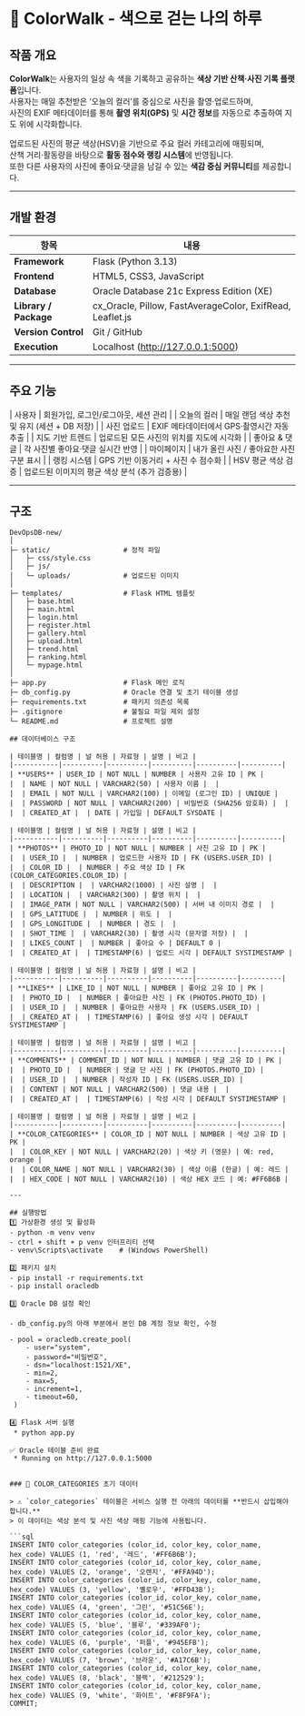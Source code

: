 # 🎨 ColorWalk - 색으로 걷는 나의 하루

## 작품 개요
**ColorWalk**는 사용자의 일상 속 색을 기록하고 공유하는 **색상 기반 산책·사진 기록 플랫폼**입니다.  
사용자는 매일 추천받은 ‘오늘의 컬러’를 중심으로 사진을 촬영·업로드하며,  
사진의 EXIF 메타데이터를 통해 **촬영 위치(GPS)** 및 **시간 정보**를 자동으로 추출하여 지도 위에 시각화합니다.  

업로드된 사진의 평균 색상(HSV)을 기반으로 주요 컬러 카테고리에 매핑되며,  
산책 거리·활동량을 바탕으로 **활동 점수와 랭킹 시스템**에 반영됩니다.  
또한 다른 사용자의 사진에 좋아요·댓글을 남길 수 있는 **색감 중심 커뮤니티**를 제공합니다.

---

## 개발 환경

| 항목 | 내용 |
|------|------|
| **Framework** | Flask (Python 3.13) |
| **Frontend** | HTML5, CSS3, JavaScript |
| **Database** | Oracle Database 21c Express Edition (XE) |
| **Library / Package** | cx_Oracle, Pillow, FastAverageColor, ExifRead, Leaflet.js |
| **Version Control** | Git / GitHub |
| **Execution** | Localhost (http://127.0.0.1:5000) |

---

## 주요 기능

| 사용자 | 회원가입, 로그인/로그아웃, 세션 관리 |
| 오늘의 컬러 | 매일 랜덤 색상 추천 및 유지 (세션 + DB 저장) |
| 사진 업로드 | EXIF 메타데이터에서 GPS·촬영시간 자동 추출 |
| 지도 기반 트렌드 | 업로드된 모든 사진의 위치를 지도에 시각화 |
| 좋아요 & 댓글 | 각 사진별 좋아요·댓글 실시간 반영 |
| 마이페이지 | 내가 올린 사진 / 좋아요한 사진 구분 표시 |
| 랭킹 시스템 | GPS 기반 이동거리 + 사진 수 점수화 |
| HSV 평균 색상 검증 | 업로드된 이미지의 평균 색상 분석 (추가 검증용) |

---

## 구조
```plaintext
DevOpsDB-new/
│
├─ static/                  # 정적 파일
│   ├─ css/style.css
│   ├─ js/
│   └─ uploads/             # 업로드된 이미지
│
├─ templates/               # Flask HTML 템플릿
│   ├─ base.html
│   ├─ main.html
│   ├─ login.html
│   ├─ register.html
│   ├─ gallery.html
│   ├─ upload.html
│   ├─ trend.html
│   ├─ ranking.html
│   └─ mypage.html
│
├─ app.py                   # Flask 메인 로직
├─ db_config.py             # Oracle 연결 및 초기 테이블 생성
├─ requirements.txt         # 패키지 의존성 목록
├─ .gitignore               # 불필요 파일 제외 설정
└─ README.md                # 프로젝트 설명

## 데이터베이스 구조

| 테이블명 | 컬럼명 | 널 허용 | 자료형 | 설명 | 비고 |
|-----------|----------|----------|----------|----------|----------|
| **USERS** | USER_ID | NOT NULL | NUMBER | 사용자 고유 ID | PK |
|  | NAME | NOT NULL | VARCHAR2(50) | 사용자 이름 |  |
|  | EMAIL | NOT NULL | VARCHAR2(100) | 이메일 (로그인 ID) | UNIQUE |
|  | PASSWORD | NOT NULL | VARCHAR2(200) | 비밀번호 (SHA256 암호화) |  |
|  | CREATED_AT |  | DATE | 가입일 | DEFAULT SYSDATE |

| 테이블명 | 컬럼명 | 널 허용 | 자료형 | 설명 | 비고 |
|-----------|----------|----------|----------|----------|----------|
| **PHOTOS** | PHOTO_ID | NOT NULL | NUMBER | 사진 고유 ID | PK |
|  | USER_ID |  | NUMBER | 업로드한 사용자 ID | FK (USERS.USER_ID) |
|  | COLOR_ID |  | NUMBER | 주요 색상 ID | FK (COLOR_CATEGORIES.COLOR_ID) |
|  | DESCRIPTION |  | VARCHAR2(1000) | 사진 설명 |  |
|  | LOCATION |  | VARCHAR2(300) | 촬영 위치 |  |
|  | IMAGE_PATH | NOT NULL | VARCHAR2(500) | 서버 내 이미지 경로 |  |
|  | GPS_LATITUDE |  | NUMBER | 위도 |  |
|  | GPS_LONGITUDE |  | NUMBER | 경도 |  |
|  | SHOT_TIME |  | VARCHAR2(30) | 촬영 시각 (문자열 저장) |  |
|  | LIKES_COUNT |  | NUMBER | 좋아요 수 | DEFAULT 0 |
|  | CREATED_AT |  | TIMESTAMP(6) | 업로드 시각 | DEFAULT SYSTIMESTAMP |

| 테이블명 | 컬럼명 | 널 허용 | 자료형 | 설명 | 비고 |
|-----------|----------|----------|----------|----------|----------|
| **LIKES** | LIKE_ID | NOT NULL | NUMBER | 좋아요 고유 ID | PK |
|  | PHOTO_ID |  | NUMBER | 좋아요한 사진 | FK (PHOTOS.PHOTO_ID) |
|  | USER_ID |  | NUMBER | 좋아요한 사용자 | FK (USERS.USER_ID) |
|  | CREATED_AT |  | TIMESTAMP(6) | 좋아요 생성 시각 | DEFAULT SYSTIMESTAMP |

| 테이블명 | 컬럼명 | 널 허용 | 자료형 | 설명 | 비고 |
|-----------|----------|----------|----------|----------|----------|
| **COMMENTS** | COMMENT_ID | NOT NULL | NUMBER | 댓글 고유 ID | PK |
|  | PHOTO_ID |  | NUMBER | 댓글 단 사진 | FK (PHOTOS.PHOTO_ID) |
|  | USER_ID |  | NUMBER | 작성자 ID | FK (USERS.USER_ID) |
|  | CONTENT | NOT NULL | VARCHAR2(500) | 댓글 내용 |  |
|  | CREATED_AT |  | TIMESTAMP(6) | 작성 시각 | DEFAULT SYSTIMESTAMP |

| 테이블명 | 컬럼명 | 널 허용 | 자료형 | 설명 | 비고 |
|-----------|----------|----------|----------|----------|----------|
| **COLOR_CATEGORIES** | COLOR_ID | NOT NULL | NUMBER | 색상 고유 ID | PK |
|  | COLOR_KEY | NOT NULL | VARCHAR2(20) | 색상 키 (영문) | 예: red, orange |
|  | COLOR_NAME | NOT NULL | VARCHAR2(30) | 색상 이름 (한글) | 예: 레드 |
|  | HEX_CODE | NOT NULL | VARCHAR2(10) | 색상 HEX 코드 | 예: #FF6B6B |

---

## 실행방법
1️⃣ 가상환경 생성 및 활성화
- python -m venv venv
- ctrl + shift + p venv 인터프리티 선택
- venv\Scripts\activate    # (Windows PowerShell)

2️⃣ 패키지 설치
- pip install -r requirements.txt
- pip install oracledb

3️⃣ Oracle DB 설정 확인

- db_config.py의 아래 부분에서 본인 DB 계정 정보 확인, 수정

- pool = oracledb.create_pool(
    - user="system",
    - password="비밀번호",
    - dsn="localhost:1521/XE",
    - min=2,
    - max=5,
    - increment=1,
    - timeout=60,
 )

4️⃣ Flask 서버 실행
 * python app.py

✅ Oracle 테이블 준비 완료
 * Running on http://127.0.0.1:5000

   
### 🎨 COLOR_CATEGORIES 초기 데이터

> ⚠️ `color_categories` 테이블은 서비스 실행 전 아래의 데이터를 **반드시 삽입해야 합니다.**  
> 이 데이터는 색상 분석 및 사진 색상 매핑 기능에 사용됩니다.

```sql
INSERT INTO color_categories (color_id, color_key, color_name, hex_code) VALUES (1, 'red', '레드', '#FF6B6B');
INSERT INTO color_categories (color_id, color_key, color_name, hex_code) VALUES (2, 'orange', '오렌지', '#FFA94D');
INSERT INTO color_categories (color_id, color_key, color_name, hex_code) VALUES (3, 'yellow', '옐로우', '#FFD43B');
INSERT INTO color_categories (color_id, color_key, color_name, hex_code) VALUES (4, 'green', '그린', '#51C56E');
INSERT INTO color_categories (color_id, color_key, color_name, hex_code) VALUES (5, 'blue', '블루', '#339AF0');
INSERT INTO color_categories (color_id, color_key, color_name, hex_code) VALUES (6, 'purple', '퍼플', '#945EFB');
INSERT INTO color_categories (color_id, color_key, color_name, hex_code) VALUES (7, 'brown', '브라운', '#A17C6B');
INSERT INTO color_categories (color_id, color_key, color_name, hex_code) VALUES (8, 'black', '블랙', '#212529');
INSERT INTO color_categories (color_id, color_key, color_name, hex_code) VALUES (9, 'white', '화이트', '#F8F9FA');
COMMIT;

